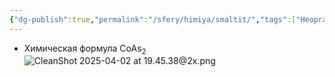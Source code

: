 ```yaml
---
{"dg-publish":true,"permalink":"/sfery/himiya/smaltit/","tags":["Неорганика"]}
---
```


- Химическая формула CoAs<sub>2</sub>
![CleanShot 2025-04-02 at 19.45.38@2x.png](/img/user/%D0%90%D1%80%D1%85%D0%B8%D0%B2/%D0%9A%D1%8D%D1%88/CleanShot%202025-04-02%20at%2019.45.38@2x.png)